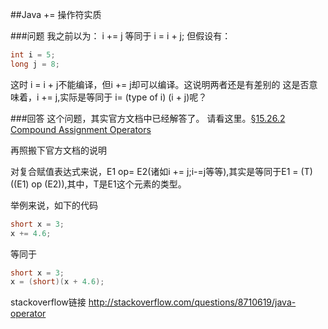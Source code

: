 ##Java += 操作符实质

###问题
我之前以为：
i += j 等同于 i = i + j;
但假设有：
```java
int i = 5;
long j = 8;
```
这时 i = i + j不能编译，但i += j却可以编译。这说明两者还是有差别的
这是否意味着，i += j,实际是等同于 i= (type of i) (i + j)呢？

###回答
这个问题，其实官方文档中已经解答了。 请看这里。[§15.26.2 Compound Assignment Operators](http://docs.oracle.com/javase/specs/jls/se5.0/html/expressions.html#15.26.2 )


再照搬下官方文档的说明


对复合赋值表达式来说，E1 op= E2(诸如i += j;i-=j等等),其实是等同于E1 = (T)((E1) op (E2)),其中，T是E1这个元素的类型。

举例来说，如下的代码
```java
short x = 3;
x += 4.6;
```
等同于
```java
short x = 3;
x = (short)(x + 4.6);
```


stackoverflow链接
http://stackoverflow.com/questions/8710619/java-operator